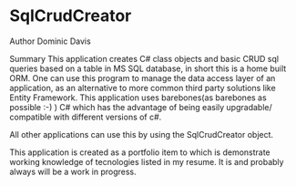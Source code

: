 # SqlCrudCreator
Author 
Dominic Davis


Summary
This application creates C# class objects and basic CRUD sql queries based on a table in MS SQL database, in short 
this is a home built ORM. One can use this program to manage the data access layer of an application, as an alternative to more common
third party solutions like Entity Framework. This application uses barebones(as barebones as possible :-) ) C# which has 
the advantage of being easily upgradable/ compatible with different versions of c#.

All other applications can use this by using the SqlCrudCreator object.

This application is created as a portfolio item to which is demonstrate working knowledge of tecnologies listed in my resume. It is and probably always will be a work in progress.

